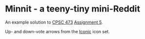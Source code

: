 # Minnit - a teeny-tiny mini-Reddit

An example solution to [CPSC 473](http://j.mp/cpsc473) [Assignment 5](https://docs.google.com/document/d/1fVq6DeJ04OPpvVGbHsE8c20xQ-ff91Js0p05JZPCD3U/edit?usp=sharing).

Up- and down-vote arrows from the [Iconic](https://github.com/somerandomdude/Iconic) icon set.
